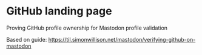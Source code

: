 GitHub landing page
===================

Proving GitHub profile ownership for Mastodon profile validation

Based on guide: <https://til.simonwillison.net/mastodon/verifying-github-on-mastodon>